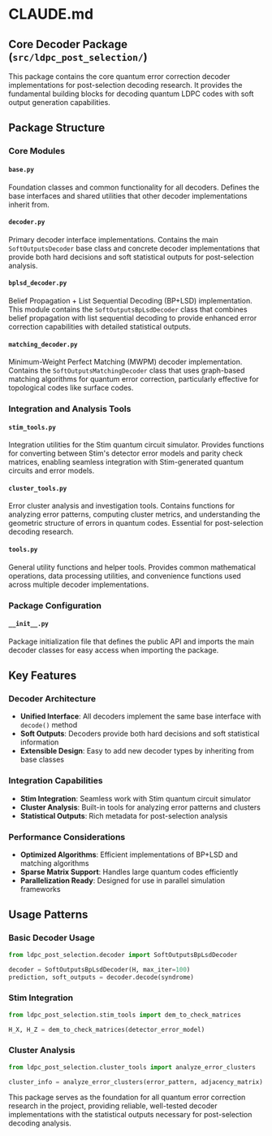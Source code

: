 # CLAUDE.md

## Core Decoder Package (`src/ldpc_post_selection/`)

This package contains the core quantum error correction decoder implementations for post-selection decoding research. It provides the fundamental building blocks for decoding quantum LDPC codes with soft output generation capabilities.

## Package Structure

### Core Modules

#### `base.py`
Foundation classes and common functionality for all decoders. Defines the base interfaces and shared utilities that other decoder implementations inherit from.

#### `decoder.py`
Primary decoder interface implementations. Contains the main `SoftOutputsDecoder` base class and concrete decoder implementations that provide both hard decisions and soft statistical outputs for post-selection analysis.

#### `bplsd_decoder.py`
Belief Propagation + List Sequential Decoding (BP+LSD) implementation. This module contains the `SoftOutputsBpLsdDecoder` class that combines belief propagation with list sequential decoding to provide enhanced error correction capabilities with detailed statistical outputs.

#### `matching_decoder.py`
Minimum-Weight Perfect Matching (MWPM) decoder implementation. Contains the `SoftOutputsMatchingDecoder` class that uses graph-based matching algorithms for quantum error correction, particularly effective for topological codes like surface codes.

### Integration and Analysis Tools

#### `stim_tools.py`
Integration utilities for the Stim quantum circuit simulator. Provides functions for converting between Stim's detector error models and parity check matrices, enabling seamless integration with Stim-generated quantum circuits and error models.

#### `cluster_tools.py`
Error cluster analysis and investigation tools. Contains functions for analyzing error patterns, computing cluster metrics, and understanding the geometric structure of errors in quantum codes. Essential for post-selection decoding research.

#### `tools.py`
General utility functions and helper tools. Provides common mathematical operations, data processing utilities, and convenience functions used across multiple decoder implementations.

### Package Configuration

#### `__init__.py`
Package initialization file that defines the public API and imports the main decoder classes for easy access when importing the package.

## Key Features

### Decoder Architecture
- **Unified Interface**: All decoders implement the same base interface with `decode()` method
- **Soft Outputs**: Decoders provide both hard decisions and soft statistical information
- **Extensible Design**: Easy to add new decoder types by inheriting from base classes

### Integration Capabilities
- **Stim Integration**: Seamless work with Stim quantum circuit simulator
- **Cluster Analysis**: Built-in tools for analyzing error patterns and clusters
- **Statistical Outputs**: Rich metadata for post-selection analysis

### Performance Considerations
- **Optimized Algorithms**: Efficient implementations of BP+LSD and matching algorithms
- **Sparse Matrix Support**: Handles large quantum codes efficiently
- **Parallelization Ready**: Designed for use in parallel simulation frameworks

## Usage Patterns

### Basic Decoder Usage
```python
from ldpc_post_selection.decoder import SoftOutputsBpLsdDecoder

decoder = SoftOutputsBpLsdDecoder(H, max_iter=100)
prediction, soft_outputs = decoder.decode(syndrome)
```

### Stim Integration
```python
from ldpc_post_selection.stim_tools import dem_to_check_matrices

H_X, H_Z = dem_to_check_matrices(detector_error_model)
```

### Cluster Analysis
```python
from ldpc_post_selection.cluster_tools import analyze_error_clusters

cluster_info = analyze_error_clusters(error_pattern, adjacency_matrix)
```

This package serves as the foundation for all quantum error correction research in the project, providing reliable, well-tested decoder implementations with the statistical outputs necessary for post-selection decoding analysis.